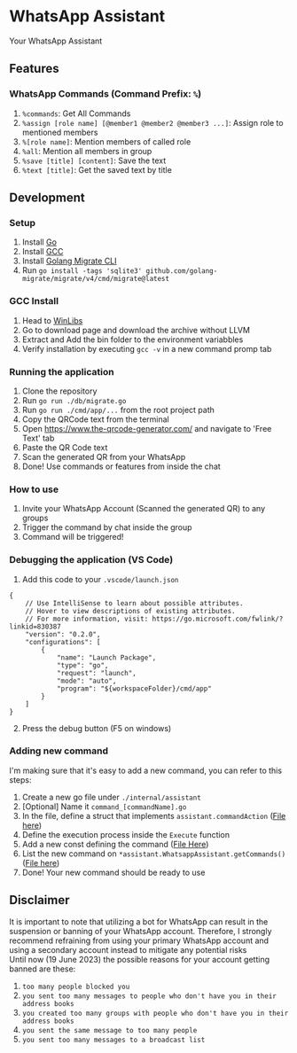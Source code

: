 # WhatsApp Assistant
Your WhatsApp Assistant

## Features
### WhatsApp Commands (Command Prefix: `%`)
1. `%commands`: Get All Commands
2. `%assign [role name] [@member1 @member2 @member3 ...]`: Assign role to mentioned members
3. `%[role name]`: Mention members of called role
4. `%all`: Mention all members in group
5. `%save [title] [content]`: Save the text
6. `%text [title]`: Get the saved text by title

## Development
### Setup
1. Install [Go](https://go.dev/doc/install)
2. Install [GCC](https://gcc.gnu.org/install/)
3. Install [Golang Migrate CLI](https://github.com/golang-migrate/migrate/tree/master/cmd/migrate#migrate-cli)
4. Run `go install -tags 'sqlite3' github.com/golang-migrate/migrate/v4/cmd/migrate@latest`

### GCC Install
1. Head to [WinLibs](https://winlibs.com/)
2. Go to download page and download the archive without LLVM
3. Extract and Add the bin folder to the environment variabbles
4. Verify installation by executing `gcc -v` in a new command promp tab

### Running the application
1. Clone the repository
2. Run `go run ./db/migrate.go`
3. Run `go run ./cmd/app/...` from the root project path
4. Copy the QRCode text from the terminal
5. Open https://www.the-qrcode-generator.com/ and navigate to 'Free Text' tab
6. Paste the QR Code text
7. Scan the generated QR from your WhatsApp
8. Done! Use commands or features from inside the chat

### How to use
1. Invite your WhatsApp Account (Scanned the generated QR) to any groups
2. Trigger the command by chat inside the group
3. Command will be triggered!

### Debugging the application (VS Code)
1. Add this code to your `.vscode/launch.json`
```
{
    // Use IntelliSense to learn about possible attributes.
    // Hover to view descriptions of existing attributes.
    // For more information, visit: https://go.microsoft.com/fwlink/?linkid=830387
    "version": "0.2.0",
    "configurations": [
        {
            "name": "Launch Package",
            "type": "go",
            "request": "launch",
            "mode": "auto",
            "program": "${workspaceFolder}/cmd/app"
        }
    ]
}
```
2. Press the debug button (F5 on windows)

### Adding new command
I'm making sure that it's easy to add a new command, you can refer to this steps:
1. Create a new go file under `./internal/assistant`
2. [Optional] Name it `command_[commandName].go`
3. In the file, define a struct that implements `assistant.commandAction` ([File here](https://github.com/defryheryanto/whatsapp-assistant/blob/6de82bb7b9befd4bcdf1475bf1e2543ee17a93ff/internal/assistant/commands.go#L26))
4. Define the execution process inside the `Execute` function
5. Add a new const defining the command ([File Here](https://github.com/defryheryanto/whatsapp-assistant/blob/6de82bb7b9befd4bcdf1475bf1e2543ee17a93ff/internal/assistant/commands.go#L16))
6. List the new command on `*assistant.WhatsappAssistant.getCommands()` ([File here](https://github.com/defryheryanto/whatsapp-assistant/blob/6de82bb7b9befd4bcdf1475bf1e2543ee17a93ff/internal/assistant/commands.go#L30))
7. Done! Your new command should be ready to use

## Disclaimer
It is important to note that utilizing a bot for WhatsApp can result in the suspension or banning of your WhatsApp account. Therefore, I strongly recommend refraining from using your primary WhatsApp account and using a secondary account instead to mitigate any potential risks<br>
Until now (19 June 2023) the possible reasons for your account getting banned are these:
1. `too many people blocked you`
2. `you sent too many messages to people who don't have you in their address books`
3. `you created too many groups with people who don't have you in their address books`
4. `you sent the same message to too many people`
5. `you sent too many messages to a broadcast list`
